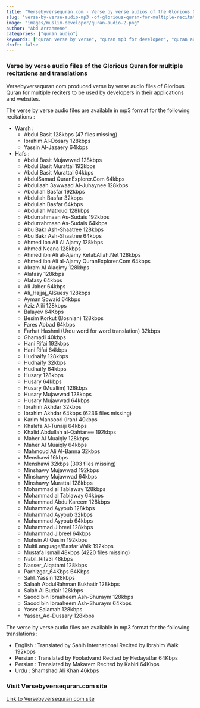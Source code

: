 ```yaml
---
title: "Versebyversequran.com - Verse by verse audios of the Glorious Quran for multiple recitations and translations"
slug: "verse-by-verse-audio-mp3 -of-glorious-quran-for-multiple-recitations-and-translations"
image: "images/muslim-developer/quran-audio-2.png"
author: "Abd Arrahmene"
categories: ["quran audio"]
keywords: ["quran verse by verse", "quran mp3 for developer", "quran audio for developer", "developer", "saudi", "official", "verse by verse", "verse", "quran verse", "quran", "audio", "sound", "mp3", "developer", "muslim", "islam"]
draft: false
---
```


### Verse by verse audio files of the Glorious Quran for multiple recitations and translations

Versebyversequran.com produced verse by verse audio files of Glorious Quran for multiple reciters to be used by developers in their applications and websites.

The verse by verse audio files are available in mp3 format for the following recitations : 
- Warsh :
  - Abdul Basit 128kbps  (47 files missing)
  - Ibrahim Al-Dosary 128kbps
  - Yassin Al-Jazaery 64kbps
- Hafs :
  - Abdul Basit Mujawwad 128kbps
  - Abdul Basit Murattal 192kbps
  - Abdul Basit Murattal 64kbps
  - AbdulSamad QuranExplorer.Com 64kbps
  - Abdullaah 3awwaad Al-Juhaynee 128kbps
  - Abdullah Basfar 192kbps
  - Abdullah Basfar 32kbps
  - Abdullah Basfar 64kbps
  - Abdullah Matroud 128kbps
  - Abdurrahmaan As-Sudais 192kbps
  - Abdurrahmaan As-Sudais 64kbps
  - Abu Bakr Ash-Shaatree 128kbps
  - Abu Bakr Ash-Shaatree 64kbps
  - Ahmed Ibn Ali Al Ajamy 128kbps
  - Ahmed Neana 128kbps
  - Ahmed ibn Ali al-Ajamy KetabAllah.Net 128kbps
  - Ahmed ibn Ali al-Ajamy QuranExplorer.Com 64kbps
  - Akram Al Alaqimy 128kbps
  - Alafasy 128kbps
  - Alafasy 64kbps
  - Ali Jaber 64kbps
  - Ali_Hajjaj_AlSuesy 128kbps
  - Ayman Sowaid 64kbps
  - Aziz Alili 128kbps
  - Balayev 64Kbps
  - Besim Korkut (Bosnian) 128kbps
  - Fares Abbad 64kbps
  - Farhat Hashmi (Urdu word for word translation) 32kbps
  - Ghamadi 40kbps
  - Hani Rifai 192kbps
  - Hani Rifai 64kbps
  - Hudhaify 128kbps
  - Hudhaify 32kbps
  - Hudhaify 64kbps
  - Husary 128kbps
  - Husary 64kbps
  - Husary (Muallim) 128kbps
  - Husary Mujawwad 128kbps
  - Husary Mujawwad 64kbps
  - Ibrahim Akhdar 32kbps
  - Ibrahim Akhdar 64kbps (6236 files missing)
  - Karim Mansoori (Iran) 40kbps
  - Khalefa Al-Tunaiji 64kbps
  - Khalid Abdullah al-Qahtanee 192kbps
  - Maher Al Muaiqly 128kbps
  - Maher Al Muaiqly 64kbps
  - Mahmoud Ali Al-Banna 32kbps
  - Menshawi 16kbps
  - Menshawi 32kbps (303 files missing)
  - Minshawy Mujawwad 192kbps
  - Minshawy Mujawwad 64kbps
  - Minshawy Murattal 128kbps
  - Mohammad al Tablaway 128kbps
  - Mohammad al Tablaway 64kbps
  - Muhammad AbdulKareem 128kbps
  - Muhammad Ayyoub 128kbps
  - Muhammad Ayyoub 32kbps
  - Muhammad Ayyoub 64kbps
  - Muhammad Jibreel 128kbps
  - Muhammad Jibreel 64kbps
  - Muhsin Al Qasim 192kbps
  - MultiLanguage/Basfar Walk 192kbps
  - Mustafa Ismail 48kbps  (4220 files missing)
  - Nabil_Rifa3i 48kbps
  - Nasser_Alqatami 128kbps
  - Parhizgar_64Kbps 64Kbps
  - Sahl_Yassin 128kbps
  - Salaah AbdulRahman Bukhatir 128kbps
  - Salah Al Budair 128kbps
  - Saood bin Ibraaheem Ash-Shuraym 128kbps
  - Saood bin Ibraaheem Ash-Shuraym 64kbps
  - Yaser Salamah 128kbps
  - Yasser_Ad-Dussary 128kbps

The verse by verse audio files are available in mp3 format for the following translations :
- English : Translated by Sahih International Recited by Ibrahim Walk 192kbps
- Persian : Translated by Fooladvand Recited by Hedayatfar 64Kbps
- Persian : Translated by Makarem Recited by Kabiri 64Kbps
- Urdu : Shamshad Ali Khan 46kbps

### Visit Versebyversequran.com site

[Link to Versebyversequran.com site](https://www.versebyversequran.com/ "Versebyversequran.com site")
